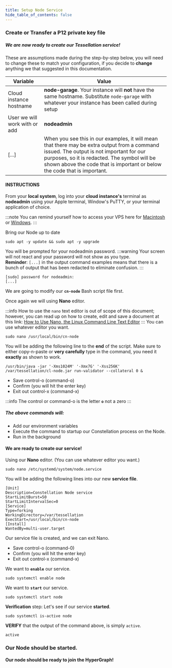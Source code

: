 ```yaml
---
title: Setup Node Service
hide_table_of_contents: false
---
```


<head>
  <title>Setup Node Service</title>
  <meta
    name="description"
    content="This document will help to setup our Node's service file."
  />
</head>

### Create or Transfer a P12 private key file

##### We are now ready to create our Tessellation service!

These are assumptions made during the step-by-step below, you will need to change these to match your configuration, if you decide to **change** anything we that suggested in this documentation.

| Variable |	Value |
| -------- | ------ |
| Cloud instance hostname |	**node-garage**. Your instance will **not** have the same hostname. Substitute `node-garage` with whatever your instance has been called during setup |
| User we will work with or add |	**nodeadmin** |
| [...] | When you see this in our examples, it will mean that there may be extra output from a command issued. The output is not important for our purposes, so it is redacted. The symbol will be shown above the code that is important or below the code that is important. |

#### INSTRUCTIONS

From your **local system**, log into your **cloud instance's** terminal as **nodeadmin** using your Apple terminal, Window's PuTTY, or your terminal application of choice.

:::note
You can remind yourself how to access your VPS here for [Macintosh](../accessMac) or [Windows](../accessWin).
:::

Bring our Node up to date

```
sudo apt -y update && sudo apt -y upgrade
```

You will be prompted for your nodeadmin password.
:::warning
Your screen will not react and your password will not show as you type.  
**Reminder**: `[...]` in the output command examples means that there is a bunch of output that has been redacted to eliminate confusion. 
:::
```
[sudo] password for nodeadmin:
[...]
```

We are going to modify our **`cn-node`** Bash script file first. 

Once again we will using **Nano** editor.

:::info
How to use the `nano` text editor is out of scope of this document; however, you can read up on how to create, edit and save a document at this link:  [How to Use Nano, the Linux Command Line Text Editor](https://linuxize.com/post/how-to-use-nano-text-editor/)
:::
You can use whatever editor you want.

```
sudo nano /usr/local/bin/cn-node
```

You will be adding the following line to the **end** of the script. Make sure to either copy-n-paste or **very carefully** type in the command, you need it **exactly** as shown to work.

```
/usr/bin/java -jar '-Xms1024M' '-Xmx7G' '-Xss256K' /var/tessellation/cl-node.jar run-validator --collateral 0 & 
```

- Save control-o (command-o)
- Confirm (you will hit the enter key)
- Exit out control-x (command-x)

:::info
The control or command-o is the letter **`o`** not a zero
:::

##### The above commands will:
- Add our environment variables
- Execute the command to startup our Constellation process on the Node.
- Run in the background

#### We are ready to create our service!

Using our **Nano** editor.
(You can use whatever editor you want.)

```
sudo nano /etc/systemd/system/node.service
```

You will be adding the following lines into our new **service file**.

```
[Unit]
Description=Constellation Node service
StartLimitBurst=50
StartLimitIntervalSec=0
[Service]
Type=forking
WorkingDirectory=/var/tessellation
ExecStart=/usr/local/bin/cn-node
[Install]
WantedBy=multi-user.target
```

Our service file is created, and we can exit Nano.

- Save control-o (command-0)
- Confirm (you will hit the enter key)
- Exit out control-x (command-x)

We want to **`enable`** our service.

```
sudo systemctl enable node
```

We want to **`start`** our service.
```
sudo systemctl start node
```

**Verification** step: Let's see if our service **started**.

```
sudo systemctl is-active node
```

**VERIFY** that the output of the command  above, is simply `active`.
```
active
```

### Our Node should be started.

#### Our node should be ready to join the HyperGraph!
